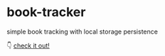 # book-tracker
simple book tracking with local storage persistence

👇
[check it out!](https://misaw-kun.github.io/book-tracker/)
